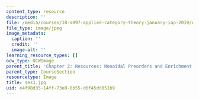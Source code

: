 ```yaml
---
content_type: resource
description: ''
file: /media/courses/18-s097-applied-category-theory-january-iap-2019/e4f98d3514ff73e88b55d6f45dd851b9_ses3.jpg
file_type: image/jpeg
image_metadata:
  caption: ''
  credit: ''
  image-alt: ''
learning_resource_types: []
ocw_type: OCWImage
parent_title: 'Chapter 2: Resources: Monoidal Preorders and Enrichment'
parent_type: CourseSection
resourcetype: Image
title: ses3.jpg
uid: e4f98d35-14ff-73e8-8b55-d6f45dd851b9
---
```

